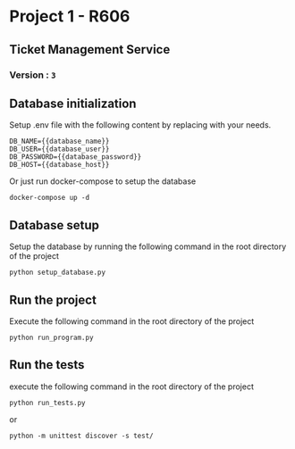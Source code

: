 # Project 1 - R606

## Ticket Management Service

### Version :  ``3``

## Database initialization

Setup .env file with the following content by replacing with your needs.

```
DB_NAME={{database_name}}
DB_USER={{database_user}}
DB_PASSWORD={{database_password}}
DB_HOST={{database_host}}
```

Or just run docker-compose to setup the database

```
docker-compose up -d
```

## Database setup

Setup the database by running the following command in the root directory of the project

```
python setup_database.py
```

## Run the project

Execute the following command in the root directory of the project

```
python run_program.py
```

## Run the tests

execute the following command in the root directory of the project

```
python run_tests.py
```

or

```
python -m unittest discover -s test/
```

